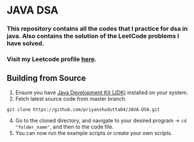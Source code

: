 # JAVA DSA
### This repository contains all the codes that I practice for dsa in java. Also contains the solution of the LeetCode problems I have solved.

### Visit my Leetcode profile [here](https://leetcode.com/priyanshu_34/).

## Building from Source

1. Ensure you have [Java Development Kit (JDK)](https://www.oracle.com/java/technologies/downloads/) installed on your system.
2. Fetch latest source code from master branch.
```
git clone https://github.com/priyanshudutta04/JAVA-DSA.git
```
4. Go to the cloned directory, and navigate to your desired program -> ``` cd "folder_name" ```, and then to the code file.
5. You can now run the example scripts or create your own scripts.  




